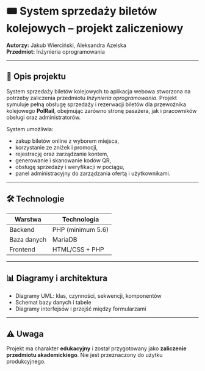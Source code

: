 # 🎟️ System sprzedaży biletów kolejowych – projekt zaliczeniowy

**Autorzy:** Jakub Wierciński, Aleksandra Azelska  
**Przedmiot:** Inżynieria oprogramowania

---

## 📌 Opis projektu

System sprzedaży biletów kolejowych to aplikacja webowa stworzona na potrzeby zaliczenia przedmiotu *Inżynieria oprogramowania*. Projekt symuluje pełną obsługę sprzedaży i rezerwacji biletów dla przewoźnika kolejowego **PolRail**, obejmując zarówno stronę pasażera, jak i pracowników obsługi oraz administratorów.

System umożliwia:

- zakup biletów online z wyborem miejsca,
- korzystanie ze zniżek i promocji,
- rejestrację oraz zarządzanie kontem,
- generowanie i skanowanie kodów QR,
- obsługę sprzedaży i weryfikacji w pociągu,
- panel administracyjny do zarządzania ofertą i użytkownikami.

---

## 🛠️ Technologie

| Warstwa           | Technologia                      |
| ----------------- | -------------------------------- |
| Backend           | PHP (minimum 5.6)                |
| Baza danych       | MariaDB                          |
| Frontend          | HTML/CSS + PHP                   |

---

## 📊 Diagramy i architektura

- Diagramy UML: klas, czynności, sekwencji, komponentów
- Schemat bazy danych i tabele
- Diagramy interfejsów i przejść między formularzami

---

## ⚠️ Uwaga

Projekt ma charakter **edukacyjny** i został przygotowany jako **zaliczenie przedmiotu akademickiego**. Nie jest przeznaczony do użytku produkcyjnego.


